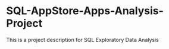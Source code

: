 # SQL-AppStore-Apps-Analysis-Project
This is a project description for SQL Exploratory Data Analysis
